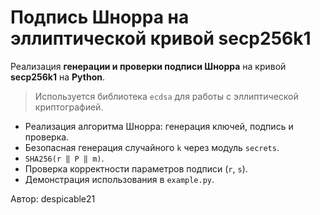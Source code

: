 # Подпись Шнорра на эллиптической кривой secp256k1

Реализация **генерации и проверки подписи Шнорра** на кривой **secp256k1** на **Python**.

> Используется библиотека `ecdsa` для работы с эллиптической криптографией.



- Реализация алгоритма Шнорра: генерация ключей, подпись и проверка.
- Безопасная генерация случайного `k` через модуль `secrets`.
- `SHA256(r ‖ P ‖ m)`.
- Проверка корректности параметров подписи (`r`, `s`).
- Демонстрация использования в `example.py`.

Автор: despicable21

